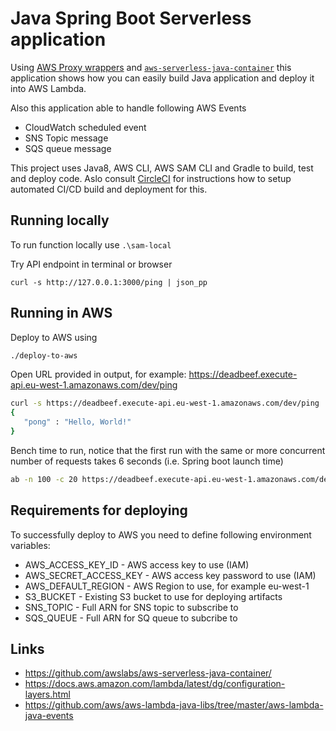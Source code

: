 # Java Spring Boot Serverless application

Using [AWS Proxy wrappers](https://github.com/awslabs/aws-serverless-java-container/wiki/Quick-start---Spring-Boot) and  [`aws-serverless-java-container`](https://github.com/awslabs/aws-serverless-java-container) this application shows how you can easily build Java application and deploy it into AWS Lambda.

Also this application able to handle following AWS Events
 
  * CloudWatch scheduled event
  * SNS Topic message
  * SQS queue message
  
  
This project uses Java8, AWS CLI, AWS SAM CLI and Gradle to build, test and deploy code.
Aslo consult [CircleCI](.circleci/config.yml) for instructions how to setup automated CI/CD build and deployment for this.

## Running locally

To run function locally use `.\sam-local`

Try API endpoint in terminal or browser

```
curl -s http://127.0.0.1:3000/ping | json_pp
```

## Running in AWS

Deploy to AWS using
```bash
./deploy-to-aws
```

Open URL provided in output, for example: https://deadbeef.execute-api.eu-west-1.amazonaws.com/dev/ping

```bash
curl -s https://deadbeef.execute-api.eu-west-1.amazonaws.com/dev/ping | json_pp
{
   "pong" : "Hello, World!"
}
```

Bench time to run, notice that the first run with the same or more concurrent number of requests takes 6 seconds (i.e. Spring boot launch time)
```bash
ab -n 100 -c 20 https://deadbeef.execute-api.eu-west-1.amazonaws.com/dev/ping
```

## Requirements for deploying

To successfully deploy to AWS you need to define following environment variables:

  * AWS_ACCESS_KEY_ID	- AWS access key to use (IAM)
  * AWS_SECRET_ACCESS_KEY	- AWS access key password to use (IAM)
  * AWS_DEFAULT_REGION - AWS Region to use, for example eu-west-1	
  * S3_BUCKET	- Existing S3 bucket to use for deploying artifacts	
  * SNS_TOPIC	- Full ARN for SNS topic to subscribe to	
  * SQS_QUEUE - Full ARN for SQ queue to subcribe to

## Links

  * https://github.com/awslabs/aws-serverless-java-container/
  * https://docs.aws.amazon.com/lambda/latest/dg/configuration-layers.html
  * https://github.com/aws/aws-lambda-java-libs/tree/master/aws-lambda-java-events
